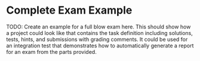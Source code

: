 # Complete Exam Example

TODO: Create an example for a full blow exam here.
This should show how a project could look like that contains
the task definition including solutions, tests, hints, and submissions with grading comments.
It could be used for an integration test that demonstrates how to automatically
generate a report for an exam from the parts provided.
